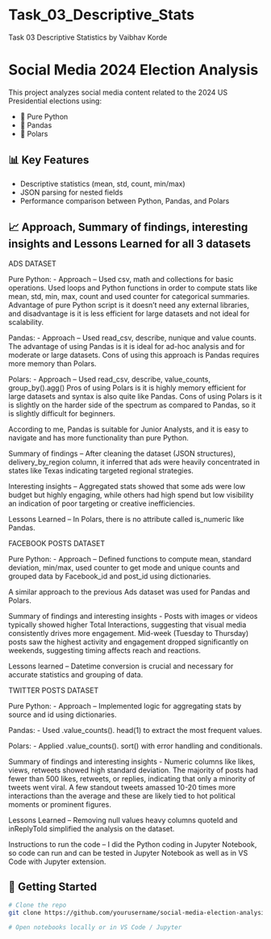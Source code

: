 # Task_03_Descriptive_Stats
Task 03 Descriptive Statistics by Vaibhav Korde

# Social Media 2024 Election Analysis

This project analyzes social media content related to the 2024 US Presidential elections using:
- 🐍 Pure Python
- 🐼 Pandas
- 🧊 Polars

## 📊 Key Features

- Descriptive statistics (mean, std, count, min/max)
- JSON parsing for nested fields
- Performance comparison between Python, Pandas, and Polars

## 📈 Approach, Summary of findings, interesting insights and Lessons Learned for all 3 datasets

ADS DATASET

Pure Python: - Approach – Used csv, math and collections for basic operations. Used loops and Python functions in order to compute stats like mean, std, min, max, count and used counter for categorical summaries. Advantage of pure Python script is it doesn’t need any external libraries, and disadvantage is it is less efficient for large datasets and not ideal for scalability. 

Pandas: - Approach – Used read_csv, describe, nunique and value counts. The advantage of using Pandas is it is ideal for ad-hoc analysis and for moderate or large datasets. Cons of using this approach is Pandas requires more memory than Polars. 

Polars: - Approach – Used read_csv, describe, value_counts, group_by().agg() Pros of using Polars is it is highly memory efficient for large datasets and syntax is also quite like Pandas. Cons of using Polars is it is slightly on the harder side of the spectrum as compared to Pandas, so it is slightly difficult for beginners. 

According to me, Pandas is suitable for Junior Analysts, and it is easy to navigate and has more functionality than pure Python. 

Summary of findings – After cleaning the dataset (JSON structures), delivery_by_region column, it inferred that ads were heavily concentrated in states like Texas indicating targeted regional strategies. 

Interesting insights – Aggregated stats showed that some ads were low budget but highly engaging, while others had high spend but low visibility an indication of poor targeting or creative inefficiencies.

Lessons Learned – In Polars, there is no attribute called is_numeric like Pandas. 

FACEBOOK POSTS DATASET

Pure Python: - Approach – Defined functions to compute mean, standard deviation, min/max, used counter to get mode and unique counts and grouped data by Facebook_id and post_id using dictionaries. 

A similar approach to the previous Ads dataset was used for Pandas and Polars.

Summary of findings and interesting insights - Posts with images or videos typically showed higher Total Interactions, suggesting that visual media consistently drives more engagement. Mid-week (Tuesday to Thursday) posts saw the highest activity and engagement dropped significantly on weekends, suggesting timing affects reach and reactions. 

Lessons learned – Datetime conversion is crucial and necessary for accurate statistics and grouping of data. 

TWITTER POSTS DATASET

Pure Python: - Approach – Implemented logic for aggregating stats by source and id using dictionaries. 

Pandas: - Used .value_counts(). head(1) to extract the most frequent values.

Polars: - Applied .value_counts(). sort() with error handling and conditionals.

Summary of findings and interesting insights - Numeric columns like likes, views, retweets showed high standard deviation. The majority of posts had fewer than 500 likes, retweets, or replies, indicating that only a minority of tweets went viral. A few standout tweets amassed 10-20 times more interactions than the average and these are likely tied to hot political moments or prominent figures.

Lessons Learned – Removing null values heavy columns quoteId and inReplyToId simplified the analysis on the dataset.  

Instructions to run the code – I did the Python coding in Jupyter Notebook, so code can run and can be tested in Jupyter Notebook as well as in VS Code with Jupyter extension. 

## 🚀 Getting Started

```bash
# Clone the repo
git clone https://github.com/yourusername/social-media-election-analysis.git

# Open notebooks locally or in VS Code / Jupyter

